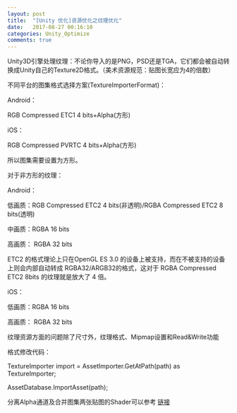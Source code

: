 ```yaml
---
layout: post
title:  "[Unity 优化]资源优化之纹理优化"
date:   2017-08-27 00:16:10
categories: Unity_Optimize
comments: true
---
```


Unity3D引擎处理纹理：不论你导入的是PNG，PSD还是TGA，它们都会被自动转换成Unity自己的Texture2D格式。（美术资源规范：贴图长宽应为4的倍数）

不同平台的图集格式选择方案(TextureImporterFormat)：

Android：

RGB Compressed ETC1 4 bits+Alpha(方形)

iOS：

RGB Compressed PVRTC 4 bits+Alpha(方形)

所以图集需要设置为方形。

对于非方形的纹理：

Android：

低画质：RGB Compressed ETC2 4 bits(非透明)/RGBA Compressed ETC2 8 bits(透明)

中画质：RGBA 16 bits

高画质： RGBA 32 bits

ETC2 的格式理论上只在OpenGL ES 3.0 的设备上被支持，而在不被支持的设备上则会内部自动转成 RGBA32/ARGB32的格式，这对于 RGBA Compressed ETC2 8bits 的纹理就是放大了 4 倍。

iOS：

低画质：RGBA 16 bits

高画质： RGBA 32 bits

纹理资源方面的问题除了尺寸外，纹理格式、Mipmap设置和Read&Write功能

格式修改代码：

TextureImporter import = AssetImporter.GetAtPath(path) as TextureImporter;

AssetDatabase.ImportAsset(path);

分离Alpha通道及合并图集两张贴图的Shader可以参考 [链接](http://www.cnblogs.com/jietian331/p/5167422.html)